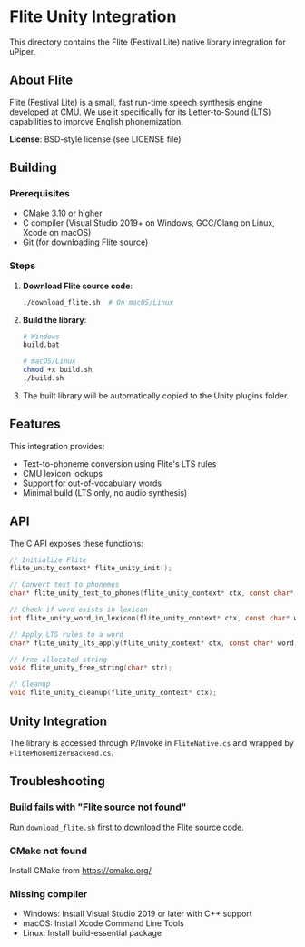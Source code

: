 # Flite Unity Integration

This directory contains the Flite (Festival Lite) native library integration for uPiper.

## About Flite

Flite (Festival Lite) is a small, fast run-time speech synthesis engine developed at CMU. We use it specifically for its Letter-to-Sound (LTS) capabilities to improve English phonemization.

**License**: BSD-style license (see LICENSE file)

## Building

### Prerequisites

- CMake 3.10 or higher
- C compiler (Visual Studio 2019+ on Windows, GCC/Clang on Linux, Xcode on macOS)
- Git (for downloading Flite source)

### Steps

1. **Download Flite source code**:
   ```bash
   ./download_flite.sh  # On macOS/Linux
   ```

2. **Build the library**:
   ```bash
   # Windows
   build.bat
   
   # macOS/Linux
   chmod +x build.sh
   ./build.sh
   ```

3. The built library will be automatically copied to the Unity plugins folder.

## Features

This integration provides:

- Text-to-phoneme conversion using Flite's LTS rules
- CMU lexicon lookups
- Support for out-of-vocabulary words
- Minimal build (LTS only, no audio synthesis)

## API

The C API exposes these functions:

```c
// Initialize Flite
flite_unity_context* flite_unity_init();

// Convert text to phonemes
char* flite_unity_text_to_phones(flite_unity_context* ctx, const char* text);

// Check if word exists in lexicon
int flite_unity_word_in_lexicon(flite_unity_context* ctx, const char* word);

// Apply LTS rules to a word
char* flite_unity_lts_apply(flite_unity_context* ctx, const char* word);

// Free allocated string
void flite_unity_free_string(char* str);

// Cleanup
void flite_unity_cleanup(flite_unity_context* ctx);
```

## Unity Integration

The library is accessed through P/Invoke in `FliteNative.cs` and wrapped by `FlitePhonemizerBackend.cs`.

## Troubleshooting

### Build fails with "Flite source not found"
Run `download_flite.sh` first to download the Flite source code.

### CMake not found
Install CMake from https://cmake.org/

### Missing compiler
- Windows: Install Visual Studio 2019 or later with C++ support
- macOS: Install Xcode Command Line Tools
- Linux: Install build-essential package